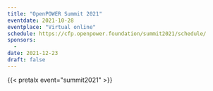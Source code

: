 ```yaml
---
title: "OpenPOWER Summit 2021"
eventdate: 2021-10-28
eventplace: "Virtual online"
schedule: https://cfp.openpower.foundation/summit2021/schedule/
sponsors:
  -
date: 2021-12-23
draft: false
---
```



{{< pretalx event="summit2021" >}}
